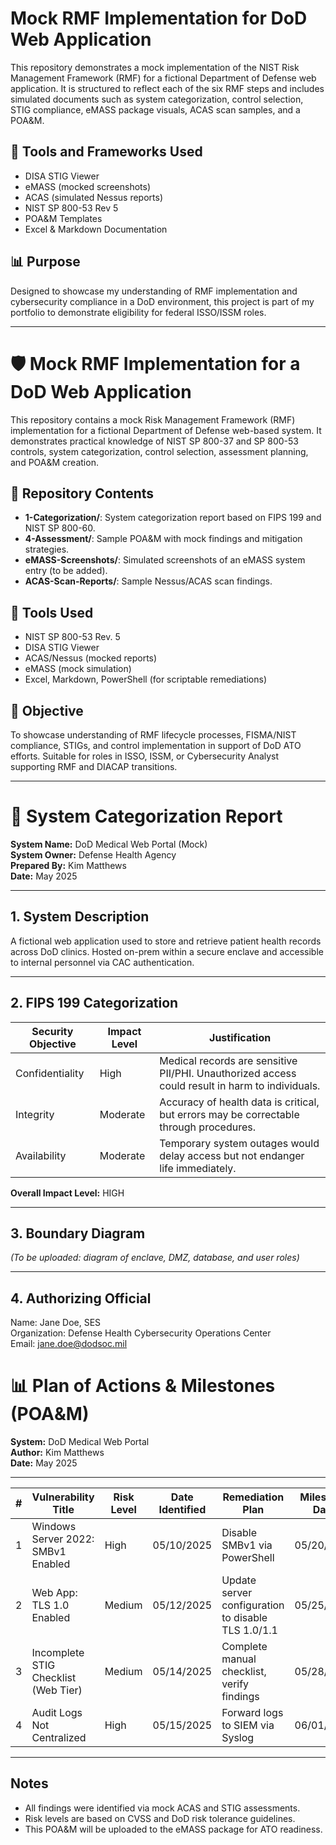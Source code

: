 # Mock RMF Implementation for DoD Web Application

This repository demonstrates a mock implementation of the NIST Risk Management Framework (RMF) for a fictional Department of Defense web application. It is structured to reflect each of the six RMF steps and includes simulated documents such as system categorization, control selection, STIG compliance, eMASS package visuals, ACAS scan samples, and a POA&M.

## 🔐 Tools and Frameworks Used
- DISA STIG Viewer
- eMASS (mocked screenshots)
- ACAS (simulated Nessus reports)
- NIST SP 800-53 Rev 5
- POA&M Templates
- Excel & Markdown Documentation

## 📊 Purpose
Designed to showcase my understanding of RMF implementation and cybersecurity compliance in a DoD environment, this project is part of my portfolio to demonstrate eligibility for federal ISSO/ISSM roles.

---
# 🛡️ Mock RMF Implementation for a DoD Web Application

This repository contains a mock Risk Management Framework (RMF) implementation for a fictional Department of Defense web-based system. It demonstrates practical knowledge of NIST SP 800-37 and SP 800-53 controls, system categorization, control selection, assessment planning, and POA&M creation.

## 📂 Repository Contents

- **1-Categorization/**: System categorization report based on FIPS 199 and NIST SP 800-60.
- **4-Assessment/**: Sample POA&M with mock findings and mitigation strategies.
- **eMASS-Screenshots/**: Simulated screenshots of an eMASS system entry (to be added).
- **ACAS-Scan-Reports/**: Sample Nessus/ACAS scan findings.

## 🧰 Tools Used

- NIST SP 800-53 Rev. 5
- DISA STIG Viewer
- ACAS/Nessus (mocked reports)
- eMASS (mock simulation)
- Excel, Markdown, PowerShell (for scriptable remediations)

## 🧠 Objective

To showcase understanding of RMF lifecycle processes, FISMA/NIST compliance, STIGs, and control implementation in support of DoD ATO efforts. Suitable for roles in ISSO, ISSM, or Cybersecurity Analyst supporting RMF and DIACAP transitions.

---

# 📄 System Categorization Report

**System Name:** DoD Medical Web Portal (Mock)  
**System Owner:** Defense Health Agency  
**Prepared By:** Kim Matthews  
**Date:** May 2025  

---

## 1. System Description

A fictional web application used to store and retrieve patient health records across DoD clinics. Hosted on-prem within a secure enclave and accessible to internal personnel via CAC authentication.

---

## 2. FIPS 199 Categorization

| Security Objective | Impact Level | Justification |
|--------------------|--------------|---------------|
| Confidentiality    | High         | Medical records are sensitive PII/PHI. Unauthorized access could result in harm to individuals. |
| Integrity          | Moderate     | Accuracy of health data is critical, but errors may be correctable through procedures. |
| Availability       | Moderate     | Temporary system outages would delay access but not endanger life immediately. |

**Overall Impact Level:** HIGH

---

## 3. Boundary Diagram

*(To be uploaded: diagram of enclave, DMZ, database, and user roles)*

---

## 4. Authorizing Official

Name: Jane Doe, SES  
Organization: Defense Health Cybersecurity Operations Center  
Email: jane.doe@dodsoc.mil  

# 📊 Plan of Actions & Milestones (POA&M)

**System:** DoD Medical Web Portal  
**Author:** Kim Matthews  
**Date:** May 2025  

---

| # | Vulnerability Title                   | Risk Level | Date Identified | Remediation Plan                           | Milestone Date | Responsible Party |
|---|--------------------------------------|------------|------------------|--------------------------------------------|----------------|-------------------|
| 1 | Windows Server 2022: SMBv1 Enabled   | High       | 05/10/2025       | Disable SMBv1 via PowerShell               | 05/20/2025     | SysAdmin Team     |
| 2 | Web App: TLS 1.0 Enabled             | Medium     | 05/12/2025       | Update server configuration to disable TLS 1.0/1.1 | 05/25/2025     | DevOps Team       |
| 3 | Incomplete STIG Checklist (Web Tier) | Medium     | 05/14/2025       | Complete manual checklist, verify findings | 05/28/2025     | ISSO              |
| 4 | Audit Logs Not Centralized           | High       | 05/15/2025       | Forward logs to SIEM via Syslog            | 06/01/2025     | Security Team     |

---

## Notes

- All findings were identified via mock ACAS and STIG assessments.
- Risk levels are based on CVSS and DoD risk tolerance guidelines.
- This POA&M will be uploaded to the eMASS package for ATO readiness.
